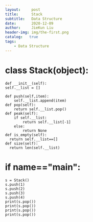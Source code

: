```yaml
---
layout:     post
title:      Stack
subtitle:   Data Structure
date:       2020-12-09
author:     JieKun Liu
header-img: img/the-first.png
catalog:   true
tags:
    - Data Structure
---
```



# class Stack(object):

    def __init__(self):
    self.__list = []
    
    def push(self,item):
        self.__list.append(item)
    def pop(self):
        return self.__list.pop()
    def peak(self):
        if self.__list:
            return self.__list[-1]
        else:
            return None
    def is_empty(self):
      return self.__list==[]
    def size(self):
      return len(self.__list)
# if __name__=="__main__":

    s = Stack()
    s.push(1)
    s.push(2)
    s.push(3)
    s.push(4)
    print(s.pop())
    print(s.pop())
    print(s.pop())
    print(s.pop())
